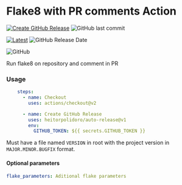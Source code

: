 # Flake8 with PR comments Action
[![Create GitHub Release](https://github.com/heitorpolidoro/flake8-with-PR-comments/actions/workflows/auto-release.yml/badge.svg)](https://github.com/heitorpolidoro/flake8-with-PR-comments/actions/workflows/auto-release.yml)
![GitHub last commit](https://img.shields.io/github/last-commit/heitorpolidoro/flake8-with-pr-comments)

[![Latest](https://img.shields.io/github/release/heitorpolidoro/flake8-with-pr-comments.svg?label=latest)](https://github.com/heitorpolidoro/flake8-with-pr-comments/releases/latest)
![GitHub Release Date](https://img.shields.io/github/release-date/heitorpolidoro/flake8-with-pr-comments)

![GitHub](https://img.shields.io/github/license/heitorpolidoro/flake8-with-pr-comments)

Run flake8 on repository and comment in PR

### Usage
```yaml
    steps:
      - name: Checkout
        uses: actions/checkout@v2

      - name: Create GitHub Release
        uses: heitorpolidoro/auto-release@v1
        env:
          GITHUB_TOKEN: ${{ secrets.GITHUB_TOKEN }}
```
Must have a file named `VERSION` in root with the project version in `MAJOR.MINOR.BUGFIX` format.
#### Optional parameters
```yaml
flake_parameters: Aditional flake parameters
```